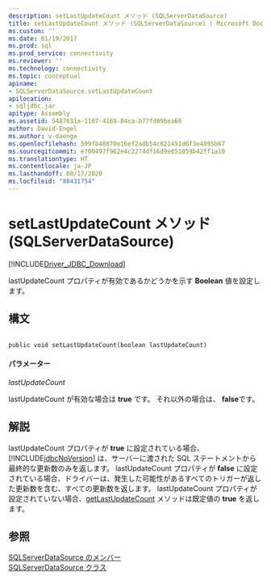 ```yaml
---
description: setLastUpdateCount メソッド (SQLServerDataSource)
title: setLastUpdateCount メソッド (SQLServerDataSource) | Microsoft Docs
ms.custom: ''
ms.date: 01/19/2017
ms.prod: sql
ms.prod_service: connectivity
ms.reviewer: ''
ms.technology: connectivity
ms.topic: conceptual
apiname:
- SQLServerDataSource.setLastUpdateCount
apilocation:
- sqljdbc.jar
apitype: Assembly
ms.assetid: 5487631a-1107-4169-84ca-b77fd09bea66
author: David-Engel
ms.author: v-daenge
ms.openlocfilehash: 599fb48870e16ef2adb54c821451d6f3e4895b67
ms.sourcegitcommit: e700497f962e4c2274df16d9e651059b42ff1a10
ms.translationtype: HT
ms.contentlocale: ja-JP
ms.lasthandoff: 08/17/2020
ms.locfileid: "88431754"
---
```

# <a name="setlastupdatecount-method-sqlserverdatasource"></a>setLastUpdateCount メソッド (SQLServerDataSource)
[!INCLUDE[Driver_JDBC_Download](../../../includes/driver_jdbc_download.md)]

  lastUpdateCount プロパティが有効であるかどうかを示す **Boolean** 値を設定します。  
  
## <a name="syntax"></a>構文  
  
```  
  
public void setLastUpdateCount(boolean lastUpdateCount)  
```  
  
#### <a name="parameters"></a>パラメーター  
 *lastUpdateCount*  
  
 lastUpdateCount が有効な場合は **true** です。 それ以外の場合は、 **false**です。  
  
## <a name="remarks"></a>解説  
 lastUpdateCount プロパティが **true** に設定されている場合、[!INCLUDE[jdbcNoVersion](../../../includes/jdbcnoversion_md.md)] は、サーバーに渡された SQL ステートメントから最終的な更新数のみを返します。 lastUpdateCount プロパティが **false** に設定されている場合、ドライバーは、発生した可能性があるすべてのトリガーが返した更新数を含む、すべての更新数を返します。 lastUpdateCount プロパティが設定されていない場合、[getLastUpdateCount](../../../connect/jdbc/reference/getlastupdatecount-method-sqlserverdatasource.md) メソッドは既定値の **true** を返します。  
  
## <a name="see-also"></a>参照  
 [SQLServerDataSource のメンバー](../../../connect/jdbc/reference/sqlserverdatasource-members.md)   
 [SQLServerDataSource クラス](../../../connect/jdbc/reference/sqlserverdatasource-class.md)  
  
  

